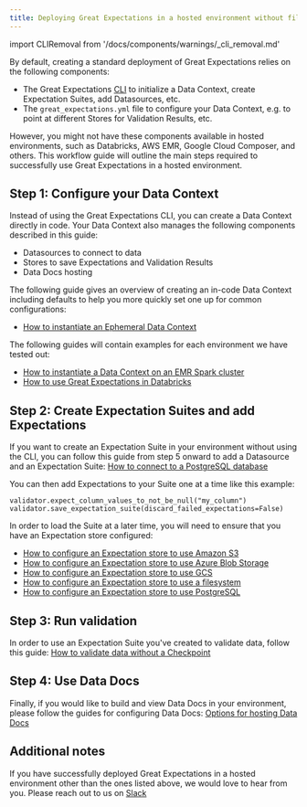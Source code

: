 ```yaml
---
title: Deploying Great Expectations in a hosted environment without file system or CLI
---
```


import CLIRemoval from '/docs/components/warnings/_cli_removal.md'

<CLIRemoval />

By default, creating a standard deployment of Great Expectations relies on the following components:

- The Great Expectations [CLI](../guides/miscellaneous/how_to_use_the_great_expectations_cli.md) to initialize a Data Context, create Expectation Suites, add Datasources, etc.
- The ``great_expectations.yml`` file to configure your Data Context, e.g. to point at different Stores for Validation Results, etc.

However, you might not have these components available in hosted environments, such as Databricks, AWS EMR, Google Cloud Composer, and others. This workflow guide will outline the main steps required to successfully use Great Expectations in a hosted environment.


Step 1: Configure your Data Context
-------------------------------------
 Instead of using the Great Expectations CLI, you can create a Data Context directly in code. Your Data Context also manages the following components described in this guide:

- Datasources to connect to data
- Stores to save Expectations and Validation Results
- Data Docs hosting

The following guide gives an overview of creating an in-code Data Context including defaults to help you more quickly set one up for common configurations:

- [How to instantiate an Ephemeral Data Context](/docs/guides/setup/configuring_data_contexts/instantiating_data_contexts/how_to_explicitly_instantiate_an_ephemeral_data_context)

The following guides will contain examples for each environment we have tested out:

- [How to instantiate a Data Context on an EMR Spark cluster](./how_to_instantiate_a_data_context_on_an_emr_spark_cluster.md)
- [How to use Great Expectations in Databricks](./how_to_use_great_expectations_in_databricks.md)

Step 2: Create Expectation Suites and add Expectations
-------------------------------------------------------

If you want to create an Expectation Suite in your environment without using the CLI, you can follow this guide from step 5 onward to add a Datasource and an Expectation Suite: [How to connect to a PostgreSQL database](../guides/connecting_to_your_data/database/postgres.md#5-configure-your-datasource)

You can then add Expectations to your Suite one at a time like this example:

```
validator.expect_column_values_to_not_be_null("my_column")
validator.save_expectation_suite(discard_failed_expectations=False)
```

In order to load the Suite at a later time, you will need to ensure that you have an Expectation store configured:

- [How to configure an Expectation store to use Amazon S3](../guides/setup/configuring_metadata_stores/how_to_configure_an_expectation_store_in_amazon_s3.md)
- [How to configure an Expectation store to use Azure Blob Storage](../guides/setup/configuring_metadata_stores/how_to_configure_an_expectation_store_in_azure_blob_storage.md)
- [How to configure an Expectation store to use GCS](../guides/setup/configuring_metadata_stores/how_to_configure_an_expectation_store_in_gcs.md)
- [How to configure an Expectation store to use a filesystem](../guides/setup/configuring_metadata_stores/how_to_configure_an_expectation_store_on_a_filesystem.md)
- [How to configure an Expectation store to use PostgreSQL](../guides/setup/configuring_metadata_stores/how_to_configure_an_expectation_store_to_postgresql.md)

Step 3: Run validation
--------------------------------

In order to use an Expectation Suite you've created to validate data, follow this guide: [How to validate data without a Checkpoint](../guides/validation/advanced/how_to_validate_data_without_a_checkpoint.md)

Step 4: Use Data Docs
----------------------

Finally, if you would like to build and view Data Docs in your environment, please follow the guides for configuring Data Docs: [Options for hosting Data Docs](../reference/customize_your_deployment.md#options-for-hosting-data-docs)

Additional notes
----------------

If you have successfully deployed Great Expectations in a hosted environment other than the ones listed above, we would love to hear from you. Please reach out to us on [Slack](https://greatexpectations.io/slack)
